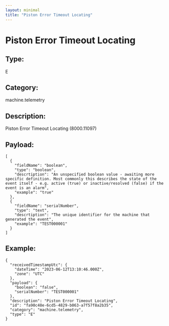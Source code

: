 ```yaml
---
layout: minimal
title: "Piston Error Timeout Locating"
---
```


# Piston Error Timeout Locating

## Type:

E

## Category:

machine.telemetry

## Description: 

Piston Error Timeout Locating (8000.11097)

## Payload:

```
[
  {
    "fieldName": "boolean",
    "type": "boolean",
    "descrtiption": "An unspecified boolean value - awaiting more specific definition. Most commonly this describes the state of the event itself - e.g. active (true) or inactive/resolved (false) if the event is an alarm",
    "example": "true"
  },
  {
    "fieldName": "serialNumber",
    "type": "text",
    "descrtiption": "The unique identifier for the machine that generated the event",
    "example": "TEST000001"
  }
]
```

## Example:

```
{
  "receivedTimestampUtc": {
    "dateTime": "2023-06-12T13:10:46.000Z",
    "zone": "UTC"
  },
  "payload": {
    "boolean": "false",
    "serialNumber": "TEST000001"
  },
  "description": "Piston Error Timeout Locating",
  "id": "fa90c48e-6cd5-4829-b063-a7f57f8a2b35",
  "category": "machine.telemetry",
  "type": "E"
}
```
